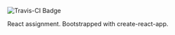 ![Travis-CI Badge](https://travis-ci.org/wildlifehexagon/react-assignment.svg?branch=master)

React assignment. Bootstrapped with create-react-app.
